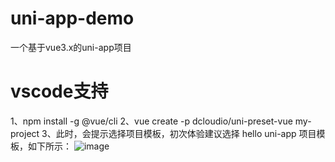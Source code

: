 # uni-app-demo
一个基于vue3.x的uni-app项目
# vscode支持
1、npm install -g @vue/cli
2、vue create -p dcloudio/uni-preset-vue my-project
3、此时，会提示选择项目模板，初次体验建议选择 hello uni-app 项目模板，如下所示：
![image](https://user-images.githubusercontent.com/16284311/141045601-bb599908-119e-49da-b1c6-b1cf18e15903.png)
